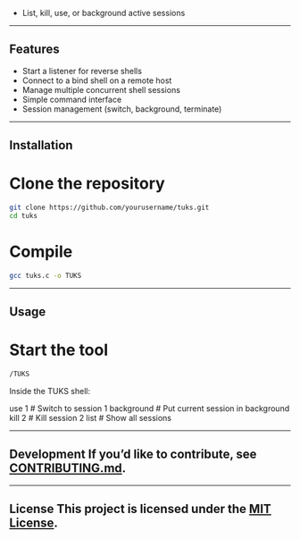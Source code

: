 * List, kill, use, or background active sessions


---

## Features

* Start a listener for reverse shells
* Connect to a bind shell on a remote host
* Manage multiple concurrent shell sessions
* Simple command interface
* Session management (switch, background, terminate)


---

## Installation


# Clone the repository
```bash
git clone https://github.com/yourusername/tuks.git
cd tuks
```


# Compile
```bash
gcc tuks.c -o TUKS
```

--- 

## Usage

# Start the tool
```bash
/TUKS
```


Inside the TUKS shell:

use 1         # Switch to session 1
background    # Put current session in background
kill 2        # Kill session 2
list          # Show all sessions

---

## Development If you’d like to contribute, see [CONTRIBUTING.md](CONTRIBUTING.md). 

--- 

## License This project is licensed under the [MIT License](LICENSE).
